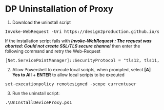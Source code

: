 # DP Uninstallation of Proxy

1. Download the uninstall script
<pre>
Invoke-WebRequest -Uri https://design2production.github.io/scoop/UnInstallDeviceProxy.ps1 -OutFile UnInstallDeviceProxy.ps1
</pre>

If the installation script fails with ***Invoke-WebRequest : The request was aborted: Could not create SSL/TLS secure channel*** then enter the following command and retry the Web-Request
<pre>
[Net.ServicePointManager]::SecurityProtocol = "tls12, tls11, tls"
</pre>

2. Allow Powershell to execute local scripts, when prompted, select **[A] Yes to All** + **ENTER** to allow local scripts to be executed
<pre>
set-executionpolicy remotesigned -scope currentuser  
</pre>

3. Run the uninstall script:
<pre>
.\UnInstallDeviceProxy.ps1
</pre>
